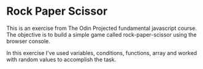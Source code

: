 # Rock Paper Scissor
This is an exercise from The Odin Projected fundamental javascript course. The objective is to build a simple game called rock-paper-scissor using the browser console. 

In this exercise I've used variables, conditions, functions, array and worked with random values to accomplish the task.